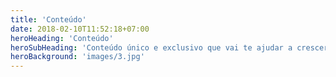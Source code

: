 ```yaml
---
title: 'Conteúdo'
date: 2018-02-10T11:52:18+07:00
heroHeading: 'Conteúdo'
heroSubHeading: 'Conteúdo único e exclusivo que vai te ajudar a crescer na área'
heroBackground: 'images/3.jpg'
---
```


